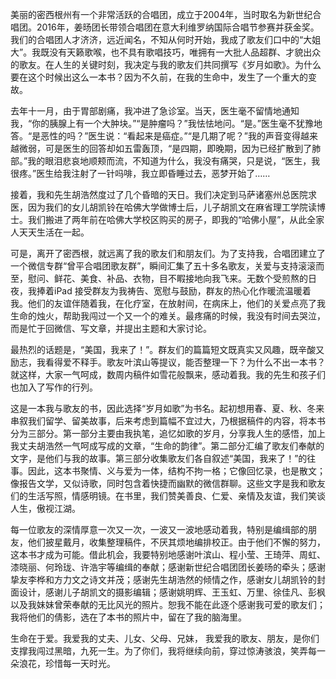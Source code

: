 美丽的密西根州有一个非常活跃的合唱团，成立于2004年，当时取名为新世纪合唱团。2016年，姜旸团长带领合唱团在意大利维罗纳国际合唱节参赛并获金奖。我们的合唱团人才济济，远近闻名，不知从何时开始，我成了歌友们口中的“大姐大”。我既没有天籁歌喉，也不具有歌唱技巧，唯拥有一大批人品超群、才貌出众的歌友。在人生的关键时刻，我决定与我的歌友们共同撰写《岁月如歌》。为什么要在这个时候出这么一本书？因为不久前，在我的生命中，发生了一个重大的变故。

去年十一月，由于胃部剧痛，我冲进了急诊室。当天，医生毫不留情地通知我，“你的胰腺上有一个大肿块。”“是肿瘤吗？”我怯怯地问。“是。”医生毫不犹豫地答。“是恶性的吗？”医生说：“看起来是癌症。”“是几期了呢？”我的声音变得越来越微弱，可是医生的回答却如五雷轰顶，“是四期，即晚期，因为已经扩散到了肺部。”我的眼泪悲哀地顺颊而流，不知道为什么，我没有痛哭，只是说，“医生，我很疼。”医生给我注射了一针吗啡，我立即昏睡过去，恶梦开始了……

接着，我和先生胡浩然度过了几个昏暗的天日。我们决定到马萨诸塞州总医院求医，因为我们的女儿胡凯铃在哈佛大学做博士后，儿子胡凯文在麻省理工学院读博士。我们搬进了两年前在哈佛大学校区购买的房子，即我的“哈佛小屋”，从此全家人天天生活在一起。

可是，离开了密西根，就远离了我的歌友们和朋友们。为了支持我，合唱团建立了一个微信专群“曾平合唱团歌友群”，瞬间汇集了五十多名歌友，关爱与支持滚滚而至，慰问、鲜花、美食、补品、衣物，目不睱接地向我飞来。无数个受煎熬的日夜，我捧着iPad 接受群友为我祷告、宽慰与鼓励，群友的热心化作暖流温暖着我。他们的友谊伴随着我，在化疗室，在放射间，在病床上，他们的关爱点亮了我生命的烛火，帮助我闯过一个又一个的难关。最疼痛的时候，我没有时间去哭泣，而是忙于回微信、写文章，并提出主题和大家讨论。

最热烈的话题是，“美国，我来了！”。群友们的篇篇短文既真实又风趣，既辛酸又励志，我看得爱不释手。歌友叶滨山等提议，能否整理一下？为什么不出一本书？就这样，大家一气呵成，数周内稿件如雪花般飘来，感动着我。我的先生和孩子们也加入了写作的行列。

这是一本我与歌友的书，因此选择“岁月如歌”为书名。起初想用春、夏、秋、冬来串叙我们留学、留美故事，后来考虑到篇幅不宜过大，乃根据稿件的内容，将本书分为三部分。第一部分主要由我执笔，追忆如歌的岁月，分享我人生的感悟，加上我丈夫胡浩然一气呵成写成的文章，“生命的韵律”。第二部分汇编了歌友们奉献的文字，是他们与我的故事。第三部分收集歌友们各自叙述“美国，我来了！”的往事。因此，这本书聚情、义与爱为一体，结构不拘一格；它像回忆录，也是散文；像报告文学，又似诗歌，同时包含着快捷而幽默的微信群聊。这些文字是我和歌友们的生活写照，情感明镜。在书里，我们赞美善良、仁爱、亲情及友谊，我们笑谈人生，傲视江湖。

每一位歌友的深情厚意一次又一次，一波又一波地感动着我，特别是编缉部的朋友，他们披星戴月，收集整理稿件，不厌其烦地编排校正。由于他们不懈的努力，这本书才成为可能。借此机会，我要特别地感谢叶滨山、程小莹、王琦萍、周虹、漆晓丽、何玲珑、许浩宇等编缉的奉献；感谢新世纪合唱团团长姜旸的牵头；感谢挚友李桦和方力文之诗文并茂；感谢先生胡浩然的倾情之作，感谢女儿胡凯铃的封面设计，感谢儿子胡凯文的摄影编辑；感谢姚明辉、王玉虹、万里、徐佳凡、彭枫以及我妹妹曾荣奉献的无比风光的照片。恕我不能在此逐个感谢我可爱的歌友们；我将他们的倩影，选在了本书的照片中，留在了我的脑海里。

生命在于爱。我爱我的丈夫、儿女、父母、兄妹， 我爱我的歌友、朋友，是你们支撑我闯过黑暗，九死一生。为了你们，我将继续向前，穿过惊涛骇浪，笑弄每一朵浪花，珍惜每一天时光。
